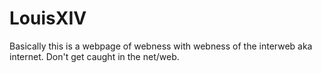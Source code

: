 # LouisXIV
Basically this is a webpage of webness with webness of the interweb aka internet. Don't get caught in the net/web.
